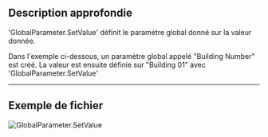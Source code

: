 ## Description approfondie
'GlobalParameter.SetValue' définit le paramètre global donné sur la valeur donnée.

Dans l'exemple ci-dessous, un paramètre global appelé "Building Number" est créé. La valeur est ensuite définie sur "Building 01" avec 'GlobalParameter.SetValue'
___
## Exemple de fichier

![GlobalParameter.SetValue](./Revit.Elements.GlobalParameter.SetValue_img.jpg)
